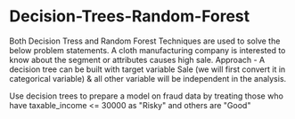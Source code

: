 # Decision-Trees-Random-Forest
Both Decision Tress and Random Forest Techniques are used to solve the below problem statements.  A cloth manufacturing company is interested to know about the segment or attributes causes high sale. Approach - A decision tree can be built with target variable Sale (we will first convert it in categorical variable) &amp; all other variable will be independent in the analysis. 

Use decision trees to prepare a model on fraud data by treating those who have taxable_income &lt;= 30000 as "Risky" and others are "Good"
